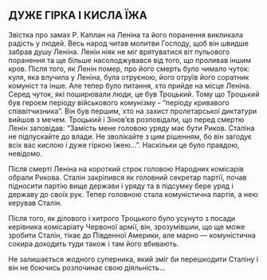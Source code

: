 ## ДУЖЕ ГІРКА І КИСЛА ЇЖА

Звістка про замах Р. Каплан на Леніна та його поранення викликала радість у людей.
Весь народ читав молитви Господу, щоб він швидше забрав душу Леніна.
Ленін ніяк не міг врятуватися віт пульового поранення та ще більше насолоджувався від того, що проливав іншим кров.
Після того, як Ленін помер, про його смерть було чимало чуток: куля, яка влучила у Леніна, була отруєною, його отруїв його соратник комуніст та інше.
Але тепер було питання, хто прийде на місце Леніна.
Серед чуток, які поширювали люди, це був Троцький.
Тому що Троцький був героєм періоду військового комунізму - “періоду кривавого співвітчизника”.
Він був першим, хто на захист пролетарської диктатури вийшов з мечем.
Троцький і Зінов’єв розповідали, що перед смертю Ленін заповідав: “Замість мене головою уряду має бути Риков.
Сталіна не підпускайте до влади.
Не зволікайте з цим рішенням, бо він загодує всіх вас кислою і дуже гіркою їжею...”.
Наскільки це було правдою, невідомо.

Після смерті Леніна на короткий строк головою Народних комісарів обрали Рикова.
Сталін закріпився як головний секретар партії, почав підносити партію вище держави і уряду та в підсумку бере уряд і державу до своїх рук.
Тепер головною стала комуністична партія, а нею керував Сталін.

Після того, як ділового і хитрого Троцького було усунуто з посади керівника комісаріату Червоної армії, він, зрозумівшии, що ще може зробити Сталін, тікає до Південної Америки, але марно — комуністична сокира доходить туди також і там його вбивають.

Не залишається жодного суперника, який зміг би перешкодити Сталіну і він не боючись розпочинає свою діяльність...
